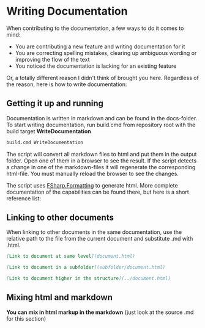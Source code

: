 # Writing Documentation

When contributing to the documentation, a few ways to do it comes to mind:

* You are contributing a new feature and writing documentation for it
* You are correcting spelling mistakes, clearing up ambiguous wording or improving the flow of the text
* You noticed the documentation is lacking for an existing feature

Or, a totally different reason I didn't think of brought you here. Regardless of the reason, here is how to write documentation:

## Getting it up and running

Documentation is written in markdown and can be found in the docs-folder.
To start writing documentation, run build.cmd from repository root with the build target **WriteDocumentation**

```bash
build.cmd WriteDocumentation
```

The script will convert all markdown files to html and put them in the output folder. Open one of them in a browser to see the result.
If the script detects a change in one of the markdown-files it will regenerate the corresponding html-file.
You must manually reload the browser to see the changes.

The script uses [FSharp.Formatting](https://tpetricek.github.io/FSharp.Formatting/) to generate html. More complete documentation of the capabilities can be found there, but here is a short reference list:

## Linking to other documents

When linking to other documents in the same documentation, use the relative path to the file from the current document and substitute .md with .html.

```md
[Link to document at same level](document.html)
```

```md
[Link to document in a subfolder](subfolder/document.html)
```

```md
[Link to document higher in the structure](../document.html)
```

## Mixing html and markdown

<strong>You can mix in html markup in the markdown</strong> (just look at the source .md for this section)